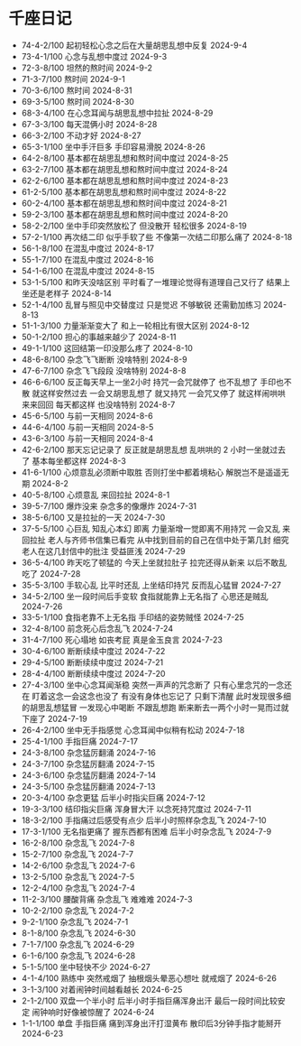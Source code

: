 # 千座日记

- 74-4-2/100 起初轻松心念之后在大量胡思乱想中反复 2024-9-4
- 73-4-1/100 心念与乱想中度过 2024-9-3
- 72-3-8/100 坦然的熬时间 2024-9-2
- 71-3-7/100 熬时间 2024-9-1
- 70-3-6/100 熬时间 2024-8-31
- 69-3-5/100 熬时间 2024-8-30
- 68-3-4/100 在心念耳闻与胡思乱想中拉扯 2024-8-29
- 67-3-3/100 每天混俩小时 2024-8-28
- 66-3-2/100 不动才好 2024-8-27
- 65-3-1/100 坐中手汗巨多 手印容易滑脱 2024-8-26
- 64-2-8/100 基本都在胡思乱想和熬时间中度过 2024-8-25
- 63-2-7/100 基本都在胡思乱想和熬时间中度过 2024-8-24
- 62-2-6/100 基本都在胡思乱想和熬时间中度过 2024-8-23
- 61-2-5/100 基本都在胡思乱想和熬时间中度过 2024-8-22
- 60-2-4/100 基本都在胡思乱想和熬时间中度过 2024-8-21
- 59-2-3/100 基本都在胡思乱想和熬时间中度过 2024-8-20
- 58-2-2/100 坐中手印突然放松了 但没散开 轻松很多 2024-8-19
- 57-2-1/100 再次结二印 似乎手软了些 不像第一次结二印那么痛了 2024-8-18
- 56-1-8/100 在混乱中度过 2024-8-17
- 55-1-7/100 在混乱中度过 2024-8-16
- 54-1-6/100 在混乱中度过 2024-8-15
- 53-1-5/100 和昨天没啥区别 平时看了一堆理论觉得有道理自己又行了 结果上坐还是老样子 2024-8-14
- 52-1-4/100 乱冒与照见中交替度过 只是觉迟 不够敏锐 还需勤加练习 2024-8-13
- 51-1-3/100 力量渐渐变大了 和上一轮相比有很大区别 2024-8-12
- 50-1-2/100 担心的事越来越少了 2024-8-11
- 49-1-1/100 这回结第一印没那么疼了 2024-8-10
- 48-6-8/100 杂念飞飞断断 没啥特别 2024-8-9
- 47-6-7/100 杂念飞飞段段 没啥特别 2024-8-8
- 46-6-6/100 反正每天早上一坐2小时 持咒一会咒就停了 也不乱想了 手印也不散 就这样安然过去 一会又胡思乱想了 就又持咒 一会咒又停了 就这样闹哄哄来来回回 每天都这样 也没啥特别 2024-8-7
- 45-6-5/100 与前一天相同 2024-8-6
- 44-6-4/100 与前一天相同 2024-8-5
- 43-6-3/100 与前一天相同 2024-8-4
- 42-6-2/100 那天忘记记录了 反正就是胡思乱想 乱哄哄的 2 小时一坐就过去了 基本每坐都这样 2024-8-3
- 41-6-1/100 心烦意乱必须断中取胜 否则打坐中都着境粘心 解脱岂不是遥遥无期 2024-8-2
- 40-5-8/100 心烦意乱 来回拉扯 2024-8-1
- 39-5-7/100 爆炸没来 杂念多的像爆炸 2024-7-31
- 38-5-6/100 又是拉扯的一天 2024-7-30
- 37-5-5/100 心巨乱 知乱心本幻 即离 力量渐增一觉即离不用持咒 一会又乱 来回拉扯 老人与齐师书信集已看完 从中找到目前的自己在信中处于第几封 细究老人在这几封信中的批注 受益匪浅 2024-7-29
- 36-5-4/100 昨天吃了顿猛的 今天上坐就拉肚子 拉完还得从新来 以后不敢乱吃了 2024-7-28
- 35-5-3/100 手软心乱 比平时还乱 上坐结印持咒 反而乱心猛冒 2024-7-27
- 34-5-2/100 坐一段时间后手变软 食指就能靠上无名指了 心思还是贼乱 2024-7-26
- 33-5-1/100 食指老靠不上无名指 手印结的姿势贼怪 2024-7-25
- 32-4-8/100 前念死心后念乱飞 2024-7-24
- 31-4-7/100 死心塌地 如丧考屁 真是金玉良言 2024-7-23
- 30-4-6/100 断断续续中度过 2024-7-22
- 29-4-5/100 断断续续中度过 2024-7-21
- 28-4-4/100 断断续续中度过 2024-7-20
- 27-4-3/100 坐中心念耳闻渐稳 突然一声声的咒念断了 只有心里念咒的一念还在 盯着这念一会这念也没了 有没有身体也忘记了 只剩下清醒 此时发现很多细的胡思乱想猛冒 一发现心中喝断 不跟乱想跑 断来断去一两个小时一晃而过就下座了 2024-7-19
- 26-4-2/100 坐中无手指感觉 心念耳闻中似稍有松动 2024-7-18
- 25-4-1/100 手指巨痛 2024-7-17
- 24-3-8/100 杂念猛厉翻涌 2024-7-16
- 24-3-7/100 杂念猛厉翻涌 2024-7-15
- 24-3-6/100 杂念猛厉翻涌 2024-7-14
- 24-3-5/100 杂念猛厉翻涌 2024-7-13
- 20-3-4/100 杂念更猛 后半小时指尖巨痛 2024-7-12
- 19-3-3/100 结印指尖巨痛 浑身冒大汗 以念死持咒度过 2024-7-11
- 18-3-2/100 手指痛过后感受有点少 后半小时照样杂念乱飞 2024-7-10
- 17-3-1/100 无名指更痛了 握东西都有困难 后半小时杂念乱飞 2024-7-9
- 16-2-8/100 杂念乱飞 2024-7-8
- 15-2-7/100 杂念乱飞 2024-7-7
- 14-2-6/100 杂念乱飞 2024-7-6
- 13-2-5/100 杂念乱飞 2024-7-5
- 12-2-4/100 杂念乱飞 2024-7-4
- 11-2-3/100 腰酸背痛 杂念乱飞 难难难 2024-7-3
- 10-2-2/100 杂念乱飞 2024-7-2
- 9-2-1/100 杂念乱飞 2024-7-1
- 8-1-8/100 杂念乱飞 2024-6-30
- 7-1-7/100 杂念乱飞 2024-6-29
- 6-1-6/100 杂念乱飞 2024-6-28
- 5-1-5/100 坐中轻快不少 2024-6-27
- 4-1-4/100 熟练中 突然戒烟了 抽根烟头晕恶心想吐 就戒烟了 2024-6-26
- 3-1-3/100 对着闹钟时间越看越长 2024-6-25
- 2-1-2/100 双盘一个半小时 后半小时手指巨痛浑身出汗 最后一段时间比较安定 闹钟响时好像被惊醒了 2024-6-24
- 1-1-1/100 单盘 手指巨痛 痛到浑身出汗打湿黄布 散印后3分钟手指才能掰开 2024-6-23

